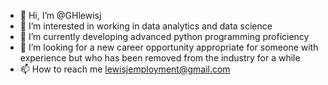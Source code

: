 - 👋 Hi, I’m @GHlewisj
- 👀 I’m interested in working in data analytics and data science
- 🌱 I’m currently developing advanced python programming proficiency
- 💞️ I’m looking for a new career opportunity appropriate for someone with experience but who has been removed from the industry for a while
- 📫 How to reach me lewisjemployment@gmail.com

<!---
GHlewisj/GHlewisj is a ✨ special ✨ repository because its `README.md` (this file) appears on your GitHub profile.
You can click the Preview link to take a look at your changes.
--->
